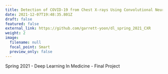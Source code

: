 ```yaml
---
title: Detection of COVID-19 from Chest X-rays Using Convolutional Neural Networks
date: 2021-12-07T19:48:35.801Z
draft: false
featured: false
external_link: https://github.com/garrett-yoon/dl_spring_2021_CXR
weight: 2
image:
  filename: null
  focal_point: Smart
  preview_only: false
---
```

Spring 2021 - Deep Learning In Medicine - Final Project
